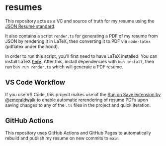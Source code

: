# resumes

This repository acts as a VC and source of truth for my resume using the [JSON Resume standard](https://jsonresume.org/).

It also contains a script `render.ts` for generating a PDF of my resume from JSON by rendering it in LaTeX, then converting it to PDF via `node-latex` (pdflatex under the hood).

In order to run this script, you'll first need to have LaTeX installed. You can install LaTeX [here](https://www.latex-project.org/get/). After this, install dependencies with `bun install`, then run `bun run render.ts` which will generate a PDF resume.

## VS Code Workflow

If you use VS Code, this project makes use of the [Run on Save extension by @emeraldwalk](https://marketplace.visualstudio.com/items?itemName=emeraldwalk.RunOnSave) to enable automatic rerendering of resume PDFs upon saving changes to any of the `.ts` files in the project and quick iteration.

## GitHub Actions

This repository uses GitHub Actions and GitHub Pages to automatically rebuild and publish my resume on new commits to `main`.

